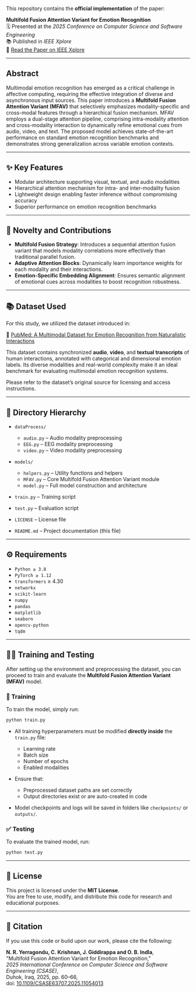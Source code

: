 This repository contains the **official implementation** of the paper:

**Multifold Fusion Attention Variant for Emotion Recognition**  
🗓 Presented at the *2025 Conference on Computer Science and Software Engineering*  
📚 Published in *IEEE Xplore*  
🔗 [Read the Paper on IEEE Xplore](https://ieeexplore.ieee.org/document/11054013)

---

## Abstract

Multimodal emotion recognition has emerged as a critical challenge in affective computing, requiring the effective integration of diverse and asynchronous input sources. This paper introduces a **Multifold Fusion Attention Variant (MFAV)** that selectively emphasizes modality-specific and cross-modal features through a hierarchical fusion mechanism. MFAV employs a dual-stage attention pipeline, comprising intra-modality attention and cross-modality interaction to dynamically refine emotional cues from audio, video, and text. The proposed model achieves state-of-the-art performance on standard emotion recognition benchmarks and demonstrates strong generalization across variable emotion contexts.

---

## ✨ Key Features

- Modular architecture supporting visual, textual, and audio modalities
- Hierarchical attention mechanism for intra- and inter-modality fusion
- Lightweight design enabling faster inference without compromising accuracy
- Superior performance on emotion recognition benchmarks

---

## 🚀 Novelty and Contributions

- **Multifold Fusion Strategy**: Introduces a sequential attention fusion variant that models modality correlations more effectively than traditional parallel fusion.
- **Adaptive Attention Blocks**: Dynamically learn importance weights for each modality and their interactions.
- **Emotion-Specific Embedding Alignment**: Ensures semantic alignment of emotional cues across modalities to boost recognition robustness.

---

## 📚 Dataset Used

For this study, we utilized the dataset introduced in:

🔗 [PubMed: A Multimodal Dataset for Emotion Recognition from Naturalistic Interactions](https://pubmed.ncbi.nlm.nih.gov/39300129/)

This dataset contains synchronized **audio**, **video**, and **textual transcripts** of human interactions, annotated with categorical and dimensional emotion labels. Its diverse modalities and real-world complexity make it an ideal benchmark for evaluating multimodal emotion recognition systems.

Please refer to the dataset’s original source for licensing and access instructions.

---

## 📂 Directory Hierarchy

- `dataProcess/`
  - `audio.py` – Audio modality preprocessing
  - `EEG.py` – EEG modality preprocessing
  - `video.py` – Video modality preprocessing

- `models/`
  - `helpers.py` – Utility functions and helpers
  - `MFAV.py` – Core Multifold Fusion Attention Variant module
  - `model.py` – Full model construction and architecture

- `train.py` – Training script  
- `test.py` – Evaluation script  
- `LICENSE` – License file  
- `README.md` – Project documentation (this file)

---

## ⚙️ Requirements

- `Python ≥ 3.8`
- `PyTorch ≥ 1.12`
- `transformers` ≥ 4.30
- `networkx`
- `scikit-learn`
- `numpy`
- `pandas`
- `matplotlib`
- `seaborn`
- `opencv-python`
- `tqdm`

---

## 🏋️‍♀️ Training and Testing

After setting up the environment and preprocessing the dataset, you can proceed to train and evaluate the **Multifold Fusion Attention Variant (MFAV)** model.

### 🔁 Training

To train the model, simply run:

```bash
python train.py
```
- All training hyperparameters must be modified **directly inside** the `train.py` file:

  - Learning rate  
  - Batch size  
  - Number of epochs  
  - Enabled modalities  

- Ensure that:

  - Preprocessed dataset paths are set correctly  
  - Output directories exist or are auto-created in code  

- Model checkpoints and logs will be saved in folders like `checkpoints/` or `outputs/`.

### ✅ Testing

To evaluate the trained model, run:

```bash
python test.py
```

---

## 📝 License

This project is licensed under the **MIT License**.  
You are free to use, modify, and distribute this code for research and educational purposes.

---

## 📌 Citation

If you use this code or build upon our work, please cite the following:

**N. R. Yerragondu, C. Krishnan, J. Giddirappa and O. B. Indla**,  
"Multifold Fusion Attention Variant for Emotion Recognition,"  
*2025 International Conference on Computer Science and Software Engineering (CSASE)*,  
Duhok, Iraq, 2025, pp. 60–66,  
doi: [10.1109/CSASE63707.2025.11054013](https://ieeexplore.ieee.org/document/11054013)

